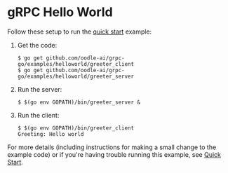 # gRPC Hello World

Follow these setup to run the [quick start][] example:

 1. Get the code:

    ```console
    $ go get github.com/oodle-ai/grpc-go/examples/helloworld/greeter_client
    $ go get github.com/oodle-ai/grpc-go/examples/helloworld/greeter_server
    ```

 2. Run the server:

    ```console
    $ $(go env GOPATH)/bin/greeter_server &
    ```

 3. Run the client:

    ```console
    $ $(go env GOPATH)/bin/greeter_client
    Greeting: Hello world
    ```

For more details (including instructions for making a small change to the
example code) or if you're having trouble running this example, see [Quick
Start][].

[quick start]: https://grpc.io/docs/languages/go/quickstart
